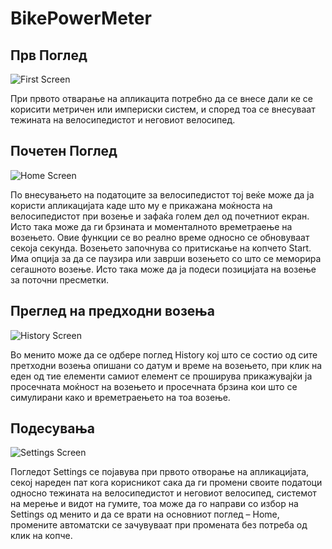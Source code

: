 # BikePowerMeter


## Прв Поглед
![First Screen](https://i.imgur.com/j7gSYhd.png)

При првото отварање на апликацита потребно да се внесе дали ке се корисити метричен или империски систем, и според тоа се внесуваат тежината на велосипедистот и неговиот велосипед.

## Почетен Поглед
![Home Screen](https://lh3.googleusercontent.com/ZG5XqHeTyX-kHlUsTskKPypSlmYLqtpKgGxWfKsqQdLIfH1qfBe46EHGmvRycfHLuYg=h900-rw)

По внесувањето на податоците за велосипедистот тој веќе може да ја користи апликацијата каде што му е прикажана моќноста на велосипедистот при возење и зафаќа голем дел од почетниот екран. Исто така може да ги брзината и моменталното времетраење на возењето. Овие функции се во реално време односно се обновуваат секоја секунда. Возењето започнува со притискање на копчето Start. Има опција за да се паузира или заврши возењето со што се меморира сегашното возење. Исто така може да ја подеси позицијата на возење за поточни пресметки.

## Преглед на предходни возења
![History Screen](https://i.imgur.com/secbDcK.png)

Во менито може да се одбере поглед History кој што се состио од сите претходни возења опишани со датум и време на возењето, при клик на еден од тие елементи самиот елемент се проширува прикажувајќи ја просечната моќност на возењето и просечната брзина кои што се симулирани како и времетраењето на тоа возење. 
## Подесувања
![Settings Screen](https://i.imgur.com/vzL5mh8.png)

Погледот Settings се појавува при првото отворање на апликацијата, секој нареден пат кога корисникот сака да ги промени своите податоци односно тежината на велосипедистот и неговиот велосипед, системот на мерење и видот на гумите, тоа може да го направи со избор на Settings од менито и да се врати на основниот поглед – Home, промените автоматски се зачувуваат при промената без потреба од клик на копче.

